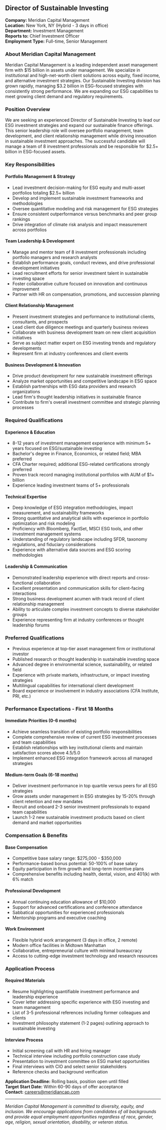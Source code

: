 ## Director of Sustainable Investing
**Company:** Meridian Capital Management  
**Location:** New York, NY (Hybrid - 3 days in office)  
**Department:** Investment Management  
**Reports to:** Chief Investment Officer  
**Employment Type:** Full-time, Senior Management

### About Meridian Capital Management

Meridian Capital Management is a leading independent asset management firm with $15 billion in assets under management. We specialize in institutional and high-net-worth client solutions across equity, fixed income, and alternative investment strategies. Our Sustainable Investing division has grown rapidly, managing $3.2 billion in ESG-focused strategies with consistently strong performance. We are expanding our ESG capabilities to meet growing client demand and regulatory requirements.

### Position Overview

We are seeking an experienced Director of Sustainable Investing to lead our ESG investment strategies and expand our sustainable finance offerings. This senior leadership role will oversee portfolio management, team development, and client relationship management while driving innovation in sustainable investment approaches. The successful candidate will manage a team of 8 investment professionals and be responsible for $2.5+ billion in ESG-focused assets.

### Key Responsibilities

#### Portfolio Management & Strategy
- Lead investment decision-making for ESG equity and multi-asset portfolios totaling $2.5+ billion
- Develop and implement sustainable investment frameworks and methodologies
- Oversee quantitative modeling and risk management for ESG strategies
- Ensure consistent outperformance versus benchmarks and peer group rankings
- Drive integration of climate risk analysis and impact measurement across portfolios

#### Team Leadership & Development
- Manage and mentor team of 8 investment professionals including portfolio managers and research analysts
- Establish performance goals, conduct reviews, and drive professional development initiatives
- Lead recruitment efforts for senior investment talent in sustainable investing space
- Foster collaborative culture focused on innovation and continuous improvement
- Partner with HR on compensation, promotions, and succession planning

#### Client Relationship Management
- Present investment strategies and performance to institutional clients, consultants, and prospects
- Lead client due diligence meetings and quarterly business reviews
- Collaborate with business development team on new client acquisition initiatives
- Serve as subject matter expert on ESG investing trends and regulatory developments
- Represent firm at industry conferences and client events

#### Business Development & Innovation
- Drive product development for new sustainable investment offerings
- Analyze market opportunities and competitive landscape in ESG space
- Establish partnerships with ESG data providers and research organizations
- Lead firm's thought leadership initiatives in sustainable finance
- Contribute to firm's overall investment committee and strategic planning processes

### Required Qualifications

#### Experience & Education
- 8-12 years of investment management experience with minimum 5+ years focused on ESG/sustainable investing
- Bachelor's degree in Finance, Economics, or related field; MBA preferred
- CFA Charter required; additional ESG-related certifications strongly preferred
- Proven track record managing institutional portfolios with AUM of $1+ billion
- Experience leading investment teams of 5+ professionals

#### Technical Expertise
- Deep knowledge of ESG integration methodologies, impact measurement, and sustainability frameworks
- Strong quantitative and analytical skills with experience in portfolio optimization and risk modeling
- Proficiency with Bloomberg, FactSet, MSCI ESG tools, and other investment management systems
- Understanding of regulatory landscape including SFDR, taxonomy regulations, and fiduciary considerations
- Experience with alternative data sources and ESG scoring methodologies

#### Leadership & Communication
- Demonstrated leadership experience with direct reports and cross-functional collaboration
- Excellent presentation and communication skills for client-facing interactions
- Strong business development acumen with track record of client relationship management
- Ability to articulate complex investment concepts to diverse stakeholder groups
- Experience representing firm at industry conferences or thought leadership forums

### Preferred Qualifications

- Previous experience at top-tier asset management firm or institutional investor
- Published research or thought leadership in sustainable investing space
- Advanced degree in environmental science, sustainability, or related field
- Experience with private markets, infrastructure, or impact investing strategies
- Multilingual capabilities for international client development
- Board experience or involvement in industry associations (CFA Institute, PRI, etc.)

### Performance Expectations - First 18 Months

#### Immediate Priorities (0-6 months)
- Achieve seamless transition of existing portfolio responsibilities
- Complete comprehensive review of current ESG investment processes and team capabilities
- Establish relationships with key institutional clients and maintain satisfaction scores above 4.5/5.0
- Implement enhanced ESG integration framework across all managed strategies

#### Medium-term Goals (6-18 months)
- Deliver investment performance in top quartile versus peers for all ESG strategies
- Grow assets under management in ESG strategies by 15-20% through client retention and new mandates
- Recruit and onboard 2-3 senior investment professionals to expand team capabilities
- Launch 1-2 new sustainable investment products based on client demand and market opportunities

### Compensation & Benefits

#### Base Compensation
- Competitive base salary range: $275,000 - $350,000
- Performance-based bonus potential: 50-100% of base salary
- Equity participation in firm growth and long-term incentive plans
- Comprehensive benefits including health, dental, vision, and 401(k) with 6% match

#### Professional Development
- Annual continuing education allowance of $10,000
- Support for advanced certifications and conference attendance
- Sabbatical opportunities for experienced professionals
- Mentorship programs and executive coaching

#### Work Environment
- Flexible hybrid work arrangement (3 days in office, 2 remote)
- Modern office facilities in Midtown Manhattan
- Collaborative, entrepreneurial culture with minimal bureaucracy
- Access to cutting-edge investment technology and research resources

### Application Process

#### Required Materials
- Resume highlighting quantifiable investment performance and leadership experience
- Cover letter addressing specific experience with ESG investing and team management
- List of 3-5 professional references including former colleagues and clients
- Investment philosophy statement (1-2 pages) outlining approach to sustainable investing

#### Interview Process
- Initial screening call with HR and hiring manager
- Technical interview including portfolio construction case study
- Presentation to investment committee on ESG market opportunities
- Final interviews with CIO and select senior stakeholders
- Reference checks and background verification

**Application Deadline:** Rolling basis, position open until filled  
**Target Start Date:** Within 60-90 days of offer acceptance  
**Contact:** careers@meridiancap.com

---

*Meridian Capital Management is committed to diversity, equity, and inclusion. We encourage applications from candidates of all backgrounds and provide equal employment opportunities regardless of race, gender, age, religion, sexual orientation, disability, or veteran status.*